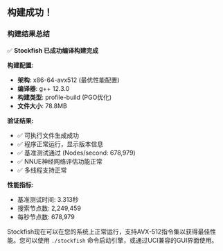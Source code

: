## 构建成功！

### 构建结果总结

✅ **Stockfish 已成功编译构建完成**

**构建配置:**
- **架构**: x86-64-avx512 (最优性能配置)
- **编译器**: g++ 12.3.0
- **构建类型**: profile-build (PGO优化)
- **文件大小**: 78.8MB

**验证结果:**
- ✅ 可执行文件生成成功
- ✅ 程序正常运行，显示版本信息
- ✅ 基准测试通过 (Nodes/second: 678,979)
- ✅ NNUE神经网络评估功能正常
- ✅ 多线程支持正常

**性能指标:**
- 基准测试时间: 3.313秒
- 搜索节点数: 2,249,459
- 每秒节点数: 678,979

Stockfish现在可以在您的系统上正常运行，支持AVX-512指令集以获得最佳性能。您可以使用 `./stockfish` 命令启动引擎，或通过UCI兼容的GUI界面使用。
